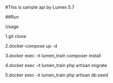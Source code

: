 #This is sample api by Lumen 5.7

##Run

Usage

1.git clone

2.docker-compose up -d

3.docker exec -it lumen_train composer install

4.docker exec -it lumen_train php artisan migrate

5.docker exec -it lumen_train php artisan db:seed